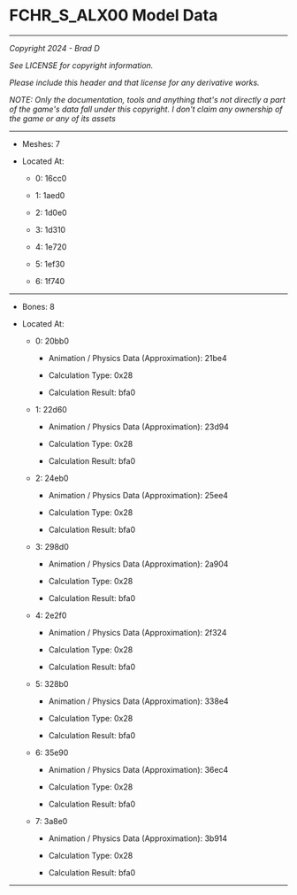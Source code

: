 # FCHR_S_ALX00 Model Data

---

*Copyright 2024 - Brad D*

*See LICENSE for copyright information.*

*Please include this header and that license for any derivative works.*

*NOTE: Only the documentation, tools and anything that's not directly a part of the game's data fall under this copyright. I don't claim any ownership of the game or any of its assets*

---

* Meshes: 7

* Located At:

  * 0: 16cc0

  * 1: 1aed0

  * 2: 1d0e0

  * 3: 1d310

  * 4: 1e720

  * 5: 1ef30

  * 6: 1f740

---

* Bones: 8

* Located At:

  * 0: 20bb0

    * Animation / Physics Data (Approximation): 21be4

    * Calculation Type: 0x28

    * Calculation Result: bfa0

  * 1: 22d60

    * Animation / Physics Data (Approximation): 23d94

    * Calculation Type: 0x28

    * Calculation Result: bfa0

  * 2: 24eb0

    * Animation / Physics Data (Approximation): 25ee4

    * Calculation Type: 0x28

    * Calculation Result: bfa0

  * 3: 298d0

    * Animation / Physics Data (Approximation): 2a904

    * Calculation Type: 0x28

    * Calculation Result: bfa0

  * 4: 2e2f0

    * Animation / Physics Data (Approximation): 2f324

    * Calculation Type: 0x28

    * Calculation Result: bfa0

  * 5: 328b0

    * Animation / Physics Data (Approximation): 338e4

    * Calculation Type: 0x28

    * Calculation Result: bfa0

  * 6: 35e90

    * Animation / Physics Data (Approximation): 36ec4

    * Calculation Type: 0x28

    * Calculation Result: bfa0

  * 7: 3a8e0

    * Animation / Physics Data (Approximation): 3b914

    * Calculation Type: 0x28

    * Calculation Result: bfa0

---

